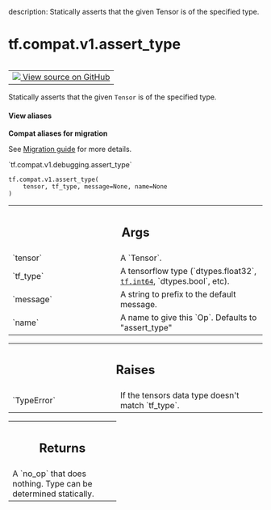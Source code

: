 description: Statically asserts that the given Tensor is of the specified type.

<div itemscope itemtype="http://developers.google.com/ReferenceObject">
<meta itemprop="name" content="tf.compat.v1.assert_type" />
<meta itemprop="path" content="Stable" />
</div>

# tf.compat.v1.assert_type

<!-- Insert buttons and diff -->

<table class="tfo-notebook-buttons tfo-api nocontent" align="left">
<td>
  <a target="_blank" href="https://github.com/tensorflow/tensorflow/blob/r2.3/tensorflow/python/ops/check_ops.py#L1533-L1562">
    <img src="https://www.tensorflow.org/images/GitHub-Mark-32px.png" />
    View source on GitHub
  </a>
</td>
</table>



Statically asserts that the given `Tensor` is of the specified type.

<section class="expandable">
  <h4 class="showalways">View aliases</h4>
  <p>
<b>Compat aliases for migration</b>
<p>See
<a href="https://www.tensorflow.org/guide/migrate">Migration guide</a> for
more details.</p>
<p>`tf.compat.v1.debugging.assert_type`</p>
</p>
</section>

<pre class="devsite-click-to-copy prettyprint lang-py tfo-signature-link">
<code>tf.compat.v1.assert_type(
    tensor, tf_type, message=None, name=None
)
</code></pre>



<!-- Placeholder for "Used in" -->


<!-- Tabular view -->
 <table class="responsive fixed orange">
<colgroup><col width="214px"><col></colgroup>
<tr><th colspan="2"><h2 class="add-link">Args</h2></th></tr>

<tr>
<td>
`tensor`
</td>
<td>
A `Tensor`.
</td>
</tr><tr>
<td>
`tf_type`
</td>
<td>
A tensorflow type (`dtypes.float32`, <a href="../../../tf.md#int64"><code>tf.int64</code></a>, `dtypes.bool`,
etc).
</td>
</tr><tr>
<td>
`message`
</td>
<td>
A string to prefix to the default message.
</td>
</tr><tr>
<td>
`name`
</td>
<td>
A name to give this `Op`.  Defaults to "assert_type"
</td>
</tr>
</table>



<!-- Tabular view -->
 <table class="responsive fixed orange">
<colgroup><col width="214px"><col></colgroup>
<tr><th colspan="2"><h2 class="add-link">Raises</h2></th></tr>

<tr>
<td>
`TypeError`
</td>
<td>
If the tensors data type doesn't match `tf_type`.
</td>
</tr>
</table>



<!-- Tabular view -->
 <table class="responsive fixed orange">
<colgroup><col width="214px"><col></colgroup>
<tr><th colspan="2"><h2 class="add-link">Returns</h2></th></tr>
<tr class="alt">
<td colspan="2">
A `no_op` that does nothing.  Type can be determined statically.
</td>
</tr>

</table>

